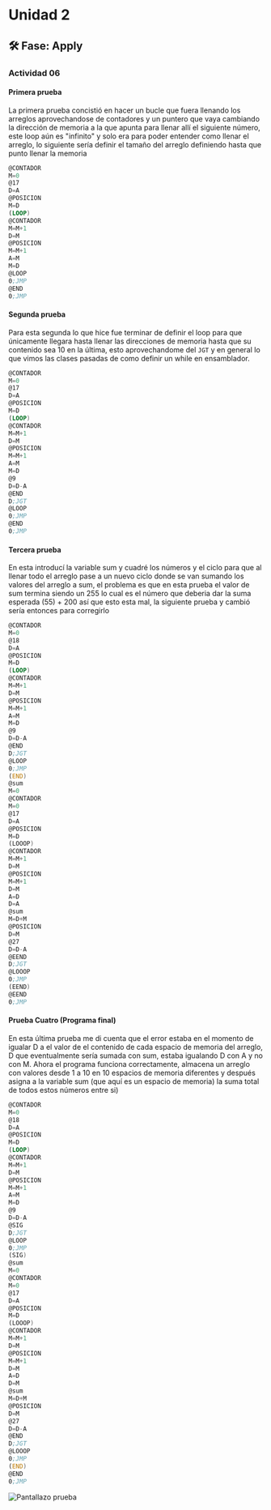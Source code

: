 # Unidad 2


## 🛠 Fase: Apply

### Actividad 06

#### Primera prueba
La primera prueba concistió en hacer un bucle que fuera llenando los arreglos aprovechandose de contadores y un puntero que vaya cambiando la dirección de memoria a la que apunta para llenar allí el siguiente número, este loop aún es "infinito" y solo era para poder entender como llenar el arreglo, lo siguiente sería definir el tamaño del arreglo definiendo hasta que punto llenar la memoria
```asm
@CONTADOR
M=0
@17
D=A
@POSICION
M=D
(LOOP)
@CONTADOR
M=M+1
D=M
@POSICION
M=M+1
A=M
M=D
@LOOP
0;JMP
@END
0;JMP
```
#### Segunda prueba
Para esta segunda lo que hice fue terminar de definir el loop para que únicamente llegara hasta llenar las direcciones de memoria hasta que su contenido sea 10 en la última, esto aprovechandome del ````JGT```` y en general lo que vimos las clases pasadas de como definir un while en ensamblador.
```asm
@CONTADOR
M=0
@17
D=A
@POSICION
M=D
(LOOP)
@CONTADOR
M=M+1
D=M
@POSICION
M=M+1
A=M
M=D
@9
D=D-A 
@END
D;JGT
@LOOP
0;JMP
@END
0;JMP
```
#### Tercera prueba
En esta introducí la variable sum y cuadré los números y el ciclo para que al llenar todo el arreglo pase a un nuevo ciclo donde se van sumando los valores del arreglo a sum, el problema es que en esta prueba el valor de sum termina siendo un 255 lo cual es el número que deberia dar la suma esperada (55) + 200 así que esto esta mal, la siguiente prueba y cambió sería entonces para corregirlo
````asm
@CONTADOR
M=0
@18
D=A
@POSICION
M=D
(LOOP)
@CONTADOR
M=M+1
D=M
@POSICION
M=M+1
A=M
M=D
@9
D=D-A 
@END
D;JGT
@LOOP
0;JMP
(END)
@sum
M=0
@CONTADOR
M=0
@17
D=A
@POSICION
M=D
(LOOOP)
@CONTADOR
M=M+1
D=M
@POSICION
M=M+1
D=M
A=D
D=A
@sum
M=D+M
@POSICION
D=M
@27
D=D-A 
@EEND
D;JGT
@LOOOP
0;JMP
(EEND)
@EEND
0;JMP 
````
#### Prueba Cuatro (Programa final)
En esta última prueba me di cuenta que el error estaba en el momento de igualar D a el valor de el contenido de cada espacio de memoria del arreglo, D que eventualmente sería sumada con sum, estaba igualando D con A y no con M. Ahora el programa funciona correctamente, almacena un arreglo con valores desde 1 a 10 en 10 espacios de memoria diferentes y después asigna a la variable sum (que aquí es un espacio de memoria) la suma total de todos estos números entre si)
```` asm
@CONTADOR
M=0
@18
D=A
@POSICION
M=D
(LOOP)
@CONTADOR
M=M+1
D=M
@POSICION
M=M+1
A=M
M=D
@9
D=D-A 
@SIG
D;JGT
@LOOP
0;JMP
(SIG)
@sum
M=0
@CONTADOR
M=0
@17
D=A
@POSICION
M=D
(LOOOP)
@CONTADOR
M=M+1
D=M
@POSICION
M=M+1
D=M
A=D
D=M
@sum
M=D+M
@POSICION
D=M
@27
D=D-A 
@END
D;JGT
@LOOOP
0;JMP
(END)
@END
0;JMP 
````
![Pantallazo prueba](<img width="1239" height="935" alt="image" src="https://github.com/user-attachments/assets/9b4c41ec-a570-49d4-9400-65ec6fec70ff" />)

